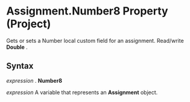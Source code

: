 
# Assignment.Number8 Property (Project)

Gets or sets a Number local custom field for an assignment. Read/write  **Double** .


## Syntax

 _expression_ . **Number8**

 _expression_ A variable that represents an **Assignment** object.

